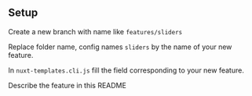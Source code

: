 ## Setup

Create a new branch with name like `features/sliders`

Replace folder name, config names `sliders` by the name of your new feature. 

In `nuxt-templates.cli.js` fill the field corresponding to your new feature.

Describe the feature in this README
